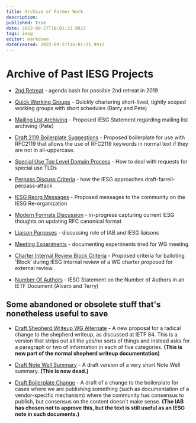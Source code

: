 ```yaml
---
title: Archive of Former Work
description: 
published: true
date: 2022-09-27T16:01:21.991Z
tags: iesg
editor: markdown
dateCreated: 2022-09-27T16:01:21.991Z
---
```


# Archive of Past IESG Projects 

 * [2nd Retreat]() - agenda bash for possible 2nd retreat in 2019

 * [Quick Working Groups]() - Quickly chartering short-lived, tightly scoped working groups with short schedules (Barry and Pete)

 * [Mailing List Archiving]() - Proposed IESG Statement regarding mailing list archiving (Pete)

 * [Draft 2119 Boilerplate Suggestions]() - Proposed boilerplate for use with RFC2119 that allows the use of RFC2119 keywords in normal text if they are not in all-uppercase.


 * [Special Use Top Level Domain Process]() - How to deal with requests for special use TLDs

 * [Perpass Discuss Criteria]() - how the IESG approaches draft-farrell-perpass-attack

 * [IESG Reorg Messages]() - Proposed messages to the community on the IESG Re-organization

 * [Modern Formats Discussion]() - in-progress capturing current IESG thoughts on updating RFC canonical format

 * [Liaison Purposes]() - discussing role of IAB and IESG liaisons

 * [Meeting Experiments]() - documenting experiments tried for WG meeting


 * [Charter Internal Review Block Criteria]() - Proposed criteria for balloting 'Block' during IESG internal review of a WG charter proposed for external review.

 * [Number Of Authors]() - IESG Statement on the Number of Authors in an IETF Document (Alvaro and Terry)

## Some abandoned or obsolete stuff that's nonetheless useful to save 

 * [Draft Shepherd Writeup WG Alternate]() - A new proposal for a radical change to the shepherd writeup, as discussed at IETF 84.  This is a version that strips out all the yes/no sorts of things and instead asks for a paragraph or two of information in each of five categories.  **(This is now part of the normal shepherd writeup documentation)**

 * [Draft Note Well Summary]() - A draft version of a very short Note Well summary.  **(This is now dead.)**

 * [Draft Boilerplate Change]() - A draft of a change to the boilerplate for cases where we are publishing something (such as documentation of a vendor-specific mechanism) where the community has consensus to publish, but consensus on the content doesn't make sense.  **(The IAB has chosen not to approve this, but the text is still useful as an IESG note in such documents.)**

